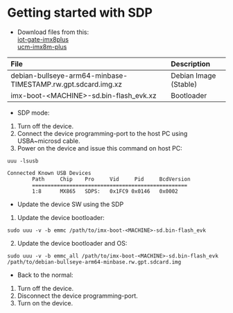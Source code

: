 # Getting started with SDP

* Download files from this:
 <br> [iot-gate-imx8plus](https://drive.google.com/drive/folders/1g2P1VUd2WhROOC-E87UMqhHE1f3z_MPe)
 <br> [ucm-imx8m-plus](https://drive.google.com/drive/folders/1kfoQOWoDTWToHP73mxTJPqG3Qd-nnFpz)

|File|Description|
| :--- | :--- |
|debian-bullseye-arm64-minbase-TIMESTAMP.rw.gpt.sdcard.img.xz|Debian Image (Stable)|
|imx-boot-\<MACHINE\>-sd.bin-flash_evk.xz|Bootloader|


* SDP mode:
1) Turn off the device.
2) Connect the device programming-port to the host PC using USBA~microsd cable.
3) Power on the device and issue this command on host PC:
```
uuu -lsusb
```
```
Connected Known USB Devices
        Path     Chip    Pro     Vid     Pid     BcdVersion
        ==================================================
        1:8      MX865   SDPS:   0x1FC9 0x0146   0x0002
```

* Update the device SW using the SDP
1) Update the device bootloader:
```
sudo uuu -v -b emmc /path/to/imx-boot-<MACHINE>-sd.bin-flash_evk
```
2) Update the device bootloader and OS:
```
sudo uuu -v -b emmc_all /path/to/imx-boot-<MACHINE>-sd.bin-flash_evk /path/to/debian-bullseye-arm64-minbase.rw.gpt.sdcard.img
```

* Back to the normal:
1) Turn off the device.
2) Disconnect the device programming-port.
3) Turn on the device.
